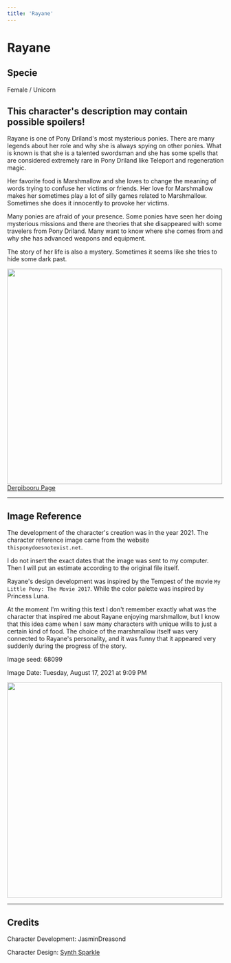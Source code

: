 ```yaml
---
title: 'Rayane'
---
```


# Rayane

## Specie

Female / Unicorn

## This character's description may contain possible spoilers!

Rayane is one of Pony Driland's most mysterious ponies. There are many legends about her role and why she is always spying on other ponies.
What is known is that she is a talented swordsman and she has some spells that are considered extremely rare in Pony Driland like Teleport and regeneration magic.

Her favorite food is Marshmallow and she loves to change the meaning of words trying to confuse her victims or friends. Her love for Marshmallow makes her sometimes play a lot of silly games related to Marshmallow. Sometimes she does it innocently to provoke her victims. 

Many ponies are afraid of your presence. Some ponies have seen her doing mysterious missions and there are theories that she disappeared with some travelers from Pony Driland. Many want to know where she comes from and why she has advanced weapons and equipment. 

The story of her life is also a mystery. Sometimes it seems like she tries to hide some dark past.

<img src="https://ar-io.dev/u4NBTOjArg3WdOoUXft6jbo13q6yNa9D14Zu_hZGUCc" height="500">
<a href="https://derpibooru.org/images/2689494" target="_blank">Derpibooru Page</a>

<hr/>

## Image Reference

The development of the character's creation was in the year 2021. The character reference image came from the website `thisponydoesnotexist.net`.

I do not insert the exact dates that the image was sent to my computer. Then I will put an estimate according to the original file itself.

Rayane's design development was inspired by the Tempest of the movie `My Little Pony: The Movie 2017`. While the color palette was inspired by Princess Luna.

At the moment I'm writing this text I don't remember exactly what was the character that inspired me about Rayane enjoying marshmallow, but I know that this idea came when I saw many characters with unique wills to just a certain kind of food. The choice of the marshmallow itself was very connected to Rayane's personality, and it was funny that it appeared very suddenly during the progress of the story.

Image seed: 68099

Image Date: Tuesday, August 17, 2021 at 9:09 PM

<img src="/img/demo/Rayane-seed68099.jpg" height="500">

<hr/>

## Credits

Character Development: JasminDreasond

Character Design: <a href="https://derpibooru.org/tags/artist-colon-synthsparkle" target="_blank">Synth Sparkle</a>